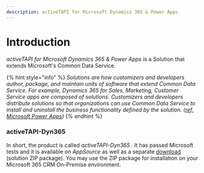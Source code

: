 ```yaml
---
description: activeTAPI for Microsoft Dynamics 365 & Power Apps
---
```


# Introduction

_activeTAPI for Microsoft Dynamics 365 & Power Apps_ is a Solution that extends Microsoft's Common Data Service.

{% hint style="info" %}
_Solutions are how customizers and developers author, package, and maintain units of software that extend Common Data Service. For example, Dynamics 365 for Sales, Marketing, Customer Service apps are composed of solutions. Customizers and developers distribute solutions so that organizations can use Common Data Service to install and uninstall the business functionality defined by the solution. \(_[_ref. Microsoft Power Apps_](https://docs.microsoft.com/en-us/powerapps/developer/common-data-service/introduction-solutions)_\)_
{% endhint %}

### activeTAPI-Dyn365

In short, the product is called _activeTAPI-Dyn365_ . It has passed Microsoft tests and it is available on _AppSource_ as well as a separate [download](https://github.com/SchmidteServices/activeTAPI-Dyn365/tree/master/download) \(solution ZIP package\). You may use the ZIP package for installation on your Microsoft 365 CRM On-Premise environment.

